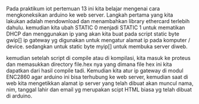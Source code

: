 Pada praktikum iot pertemuan 13 ini kita belajar mengenai cara mengkoneksikan arduino ke web server. Langkah pertama yang kita lakukan adalah mendownload dan menambahkan library ethercard terlebih dahulu. kemudian kita ubah STATIC 0 menjadi STATIC 1 untuk mematikan DHCP dan menggunakan ip yang akan kita buat pada script static byte gwip[] ip gateway yg digunakan untuk mengatur alamat ip pada komputer / device. sedangkan untuk static byte myip[] untuk membuka server diweb.

kemudian setelah script di compile atau di kompilasi, kita masuk ke proteus dan memasukkan directory file.hex nya yang dimana file hex ini kita dapatkan dari hasil compile tadi. Kemudian kita atur ip gateway di modul ENC2860 agar arduino ini bisa terhubung ke web server, kemudian saat di web kita mengetikkan alamat ip server yang telah dibuat akan muncul nama, nim, tanggal lahir dan email yg merupakan scipt HTML biasa yg telah dibuat di arduino.
